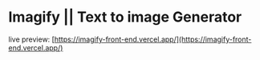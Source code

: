 # Imagify || Text to image Generator

live preview: [https://imagify-front-end.vercel.app/](https://imagify-front-end.vercel.app/)
